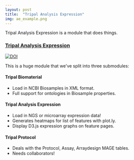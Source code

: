 ```yaml
---
layout: post
title:  "Tripal Analysis Expression"
img: ae_example.png
---
```



Tripal Analysis Expression is a module that does things.


### [Tripal Analysis Expression](https://github.com/tripal/tripal_analysis_expression)
[![DOI](https://zenodo.org/badge/DOI/10.5281/zenodo.1115662.svg)](https://doi.org/10.5281/zenodo.1115662)

This is a huge module that we've split into three submodules:

#### Tripal Biomaterial
* Load in NCBI Biosamples in XML format.
* Full support for ontologies in Biosample properties.

#### Tripal Analysis Expression
* Load in NGS or microarray expression data!
* Generates heatmaps for list of features with plot.ly.
* Display D3.js expression graphs on feature pages.


#### Tripal Protocol
* Deals with the Protocol, Assay, Arraydesign MAGE tables.
* Needs collaborators!
